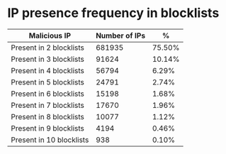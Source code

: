 # IP presence frequency in blocklists
| Malicious IP | Number of IPs | % |
|----|----|----|
| Present in 2 blocklists | 681935 | 75.50% |
| Present in 3 blocklists | 91624 | 10.14% |
| Present in 4 blocklists | 56794 | 6.29% |
| Present in 5 blocklists | 24791 | 2.74% |
| Present in 6 blocklists | 15198 | 1.68% |
| Present in 7 blocklists | 17670 | 1.96% |
| Present in 8 blocklists | 10077 | 1.12% |
| Present in 9 blocklists | 4194 | 0.46% |
| Present in 10 blocklists | 938 | 0.10% |
